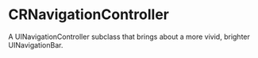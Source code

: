CRNavigationController
======================

A UINavigationController subclass that brings about a more vivid, brighter UINavigationBar.

